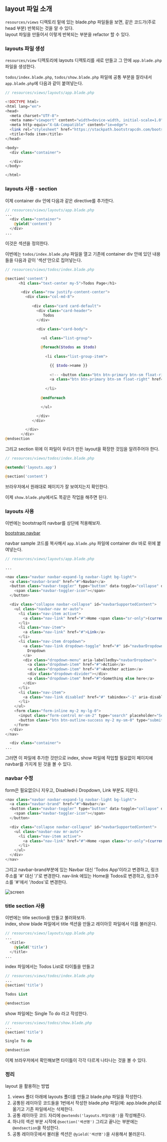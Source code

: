 
## layout 파일 소개  

``resources/views`` 디렉토리 밑에 있는 blade.php 파일들을 보면, 같은 코드가(주로 head 부분) 반복되는 것을 알 수 있다.  
layout 파일을 만들어서 이렇게 반복되는 부분을 refactor 할 수 있다.  

### layouts 파일 생성  

``resources/view`` 디렉토리에 layouts 디렉토리를 새로 만들고 그 안에 ``app.blade.php`` 파일을 생성한다.  

``todos/index.blade.php``, ``todos/show.blade.php`` 파일에 공통 부분을 잘라내서
``app.blade.php``에 다음과 같이 붙여넣는다.  

```php
// resources/views/layouts/app.blade.php

<!DOCTYPE html>
<html lang="en">
<head>
  <meta charset="UTF-8">
  <meta name="viewport" content="width=device-width, initial-scale=1.0">
  <meta http-equiv="X-UA-Compatible" content="ie=edge">
  <link rel="stylesheet" href="https://stackpath.bootstrapcdn.com/bootstrap/4.3.1/css/bootstrap.min.css" integrity="sha384-ggOyR0iXCbMQv3Xipma34MD+dH/1fQ784/j6cY/iJTQUOhcWr7x9JvoRxT2MZw1T" crossorigin="anonymous">
  <title>Todo item</title>
</head>

<body>
  <div class="container">

  </div>
</body>

</html>
```

### layouts 사용 - section 

이제 container div 안에 다음과 같은 directive를 추가한다.  

```php
// resources/views/layouts/app.blade.php
...
  <div class="container">
    @yield('content')
  </div>
...
```
이것은 섹션을 정의한다. 

이번에는 ``todos/index.blade.php`` 파일을 열고 기존에 container div 안에 있던
내용들을 다음과 같이 '섹션'안으로 집어넣는다.

```php
// resources/views/todos/index.blade.php

@section('content')
      <h1 class="text-center my-5">Todos Page</h1>

       <div class="row justify-content-center">
         <div class="col-md-8">
            
            <div class="card card-default">
              <div class="card-header">
                 Todos
              </div>
              
              <div class="card-body">

                <ul class="list-group">

                @foreach($todos as $todo)
  
                  <li class="list-group-item">

                    {{ $todo->name }} 
    
                    <!-- <button class="btn btn-primary btn-sm float-right">View</button> -->
                    <a class="btn btn-primary btn-sm float-right" href="/todos/{{ $todo->id }}">View</a>
                  
                  </li> 
                
                @endforeach

                </ul>

              </div>
            </div>  

         </div>
       </div>
@endsection
```
그리고 section 위에 이 파일이 우리가 만든 layout을 확장한 것임을 알려주어야 한다.  

```php
// resources/views/todos/index.blade.php

@extends('layouts.app')

@section('content')
```
브라우저에서 원래대로 페이지가 잘 보여지는지 확인한다.  

이제 ``show.blade.php``에서도 똑같은 작업을 해주면 된다.  


### layouts 사용

이번에는 bootstrap의 navbar를 상단에 적용해보자.  

[bootstrap navbar](https://getbootstrap.com/docs/4.3/components/navbar/)   

navbar sample 코드를 복사해서 ``app.blade.php`` 파일에 container div 바로 위에
붙여넣는다.  

```php
// resources/views/layouts/app.blade.php 

...

<nav class="navbar navbar-expand-lg navbar-light bg-light">
  <a class="navbar-brand" href="#">Navbar</a>
  <button class="navbar-toggler" type="button" data-toggle="collapse" data-target="#navbarSupportedContent" aria-controls="navbarSupportedContent" aria-expanded="false" aria-label="Toggle navigation">
    <span class="navbar-toggler-icon"></span>
  </button>

  <div class="collapse navbar-collapse" id="navbarSupportedContent">
    <ul class="navbar-nav mr-auto">
      <li class="nav-item active">
        <a class="nav-link" href="#">Home <span class="sr-only">(current)</span></a>
      </li>
      <li class="nav-item">
        <a class="nav-link" href="#">Link</a>
      </li>
      <li class="nav-item dropdown">
        <a class="nav-link dropdown-toggle" href="#" id="navbarDropdown" role="button" data-toggle="dropdown" aria-haspopup="true" aria-expanded="false">
          Dropdown
        </a>
        <div class="dropdown-menu" aria-labelledby="navbarDropdown">
          <a class="dropdown-item" href="#">Action</a>
          <a class="dropdown-item" href="#">Another action</a>
          <div class="dropdown-divider"></div>
          <a class="dropdown-item" href="#">Something else here</a>
        </div>
      </li>
      <li class="nav-item">
        <a class="nav-link disabled" href="#" tabindex="-1" aria-disabled="true">Disabled</a>
      </li>
    </ul>
    <form class="form-inline my-2 my-lg-0">
      <input class="form-control mr-sm-2" type="search" placeholder="Search" aria-label="Search">
      <button class="btn btn-outline-success my-2 my-sm-0" type="submit">Search</button>
    </form>
  </div>
</nav>

  <div class="container">
...
```
그러면 이 파일에 추가한 것만으로 index, show 파일에 작업할 필요없이 페이지에 navbar를 가지게 된 것을 볼 수 있다.  

### navbar 수정  

form은 필요없으니 지우고, Disabled나 Dropdown, Link 부분도 지운다.  

```php
<nav class="navbar navbar-expand-lg navbar-light bg-light">
  <a class="navbar-brand" href="#">Navbar</a>
  <button class="navbar-toggler" type="button" data-toggle="collapse" data-target="#navbarSupportedContent" aria-controls="navbarSupportedContent" aria-expanded="false" aria-label="Toggle navigation">
    <span class="navbar-toggler-icon"></span>
  </button>

  <div class="collapse navbar-collapse" id="navbarSupportedContent">
    <ul class="navbar-nav mr-auto">
      <li class="nav-item active">
        <a class="nav-link" href="#">Home <span class="sr-only">(current)</span></a>
      </li>
    </ul>
  </div>
</nav>
```
그리고 navbar-brand부분에 있는 Navbar 대신 'Todos App'이라고 변경하고, 링크
주소를 '#' 대신 '/'로 변경한다.  nav-link 에있는 Home을 Todos로 변경하고, 링크주소를  '#'에서 '/todos'로 변경한다.  

![screen](./Todos_app11.png)  


### title section 사용  

이번에는 title section을 만들고 불러와보자.  
index, show blade 파일에서 title 섹션을 만들고 레이아웃 파일에서 이를 불러온다.  

```php
// resources/views/layouts/app.blade.php 
...
  <title>
    @yield('title')
  </title>
...
```
index 파일에서는 Todos List로 타이틀을 만들고  

```php
// resources/views/todos/index.blade.php 
...
@section('title')

Todos List

@endsection
```
show 파일에는 Single To do 라고 작성한다.  

```php
// resources/views/todos/show.blade.php 
...
@section('title')

Single To do

@endsection
```
이제 브라우저에서 확인해보면 타이틀이 각각 다르게 나타나는 것을 볼 수 있다.  


### 정리  

layout 을 활용하는 방법  

1. views 폴더 아래에 layouts 폴더를 만들고 blade.php 파일을 작성한다.   
2. 공통된 레이아웃 코드들을 1번에서 작성한 blade.php 파일(예: app.blade.php)로
   옮기고 기존 파일에서는 삭제한다.  
3. 공통 레이아웃 코드 자리에 ``@extends('layouts.파일이름')``을 작성해준다.  
4. 하나의 섹션 부분 시작에 ``@section('섹션명')`` 그리고 끝나는 부분에는
   ``@endsection``을 작성한다.  
5. 공통 레이아웃에서 불러올 섹션은 ``@yield('섹션명')``을 사용해서 불러온다.  

